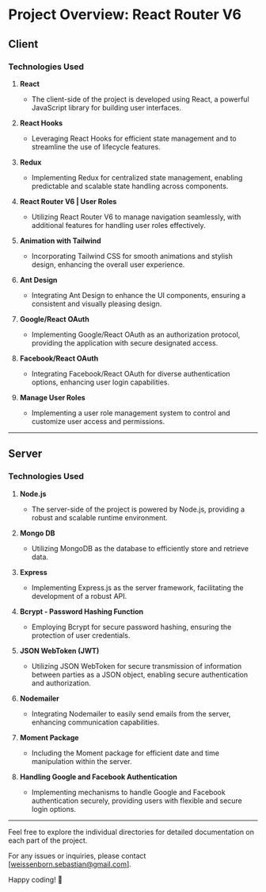 # Project Overview: React Router V6

## Client
### Technologies Used

1. **React**
   - The client-side of the project is developed using React, a powerful JavaScript library for building user interfaces.

2. **React Hooks**
   - Leveraging React Hooks for efficient state management and to streamline the use of lifecycle features.

3. **Redux**
   - Implementing Redux for centralized state management, enabling predictable and scalable state handling across components.

4. **React Router V6 | User Roles**
   - Utilizing React Router V6 to manage navigation seamlessly, with additional features for handling user roles effectively.

5. **Animation with Tailwind**
   - Incorporating Tailwind CSS for smooth animations and stylish design, enhancing the overall user experience.

6. **Ant Design**
   - Integrating Ant Design to enhance the UI components, ensuring a consistent and visually pleasing design.

7. **Google/React OAuth**
   - Implementing Google/React OAuth as an authorization protocol, providing the application with secure designated access.

8. **Facebook/React OAuth**
   - Integrating Facebook/React OAuth for diverse authentication options, enhancing user login capabilities.

9. **Manage User Roles**
   - Implementing a user role management system to control and customize user access and permissions.

---

## Server
### Technologies Used

1. **Node.js**
   - The server-side of the project is powered by Node.js, providing a robust and scalable runtime environment.

2. **Mongo DB**
   - Utilizing MongoDB as the database to efficiently store and retrieve data.

3. **Express**
   - Implementing Express.js as the server framework, facilitating the development of a robust API.

4. **Bcrypt - Password Hashing Function**
   - Employing Bcrypt for secure password hashing, ensuring the protection of user credentials.

5. **JSON WebToken (JWT)**
   - Utilizing JSON WebToken for secure transmission of information between parties as a JSON object, enabling secure authentication and authorization.

6. **Nodemailer**
   - Integrating Nodemailer to easily send emails from the server, enhancing communication capabilities.

7. **Moment Package**
   - Including the Moment package for efficient date and time manipulation within the server.

8. **Handling Google and Facebook Authentication**
   - Implementing mechanisms to handle Google and Facebook authentication securely, providing users with flexible and secure login options.

---

Feel free to explore the individual directories for detailed documentation on each part of the project.

For any issues or inquiries, please contact [weissenborn.sebastian@gmail.com].

Happy coding! 🚀